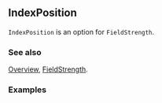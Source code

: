 ## IndexPosition

`IndexPosition` is an option for `FieldStrength`.

### See also

[Overview](Extra/FeynCalc.md), [FieldStrength](FieldStrength.md).

### Examples